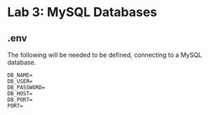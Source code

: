 # Lab 3: MySQL Databases

## .env

The following will be needed to be defined, connecting to a MySQL database.

    DB_NAME=
    DB_USER=
    DB_PASSWORD=
    DB_HOST=
    DB_PORT=
    PORT= 
